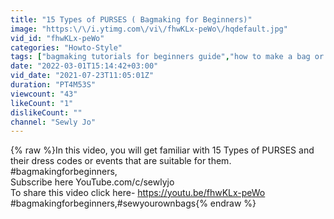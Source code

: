 ```yaml
---
title: "15 Types of PURSES ( Bagmaking for Beginners)"
image: "https:\/\/i.ytimg.com\/vi\/fhwKLx-peWo\/hqdefault.jpg"
vid_id: "fhwKLx-peWo"
categories: "Howto-Style"
tags: ["bagmaking tutorials for beginners guide","how to make a bag or purse","types of bags and purses"]
date: "2022-03-01T15:14:42+03:00"
vid_date: "2021-07-23T11:05:01Z"
duration: "PT4M53S"
viewcount: "43"
likeCount: "1"
dislikeCount: ""
channel: "Sewly Jo"
---
```

{% raw %}In this video, you will get familiar with 15 Types of PURSES and their dress codes or events that are suitable for them. #bagmakingforbeginners,<br />Subscribe here YouTube.com/c/sewlyjo<br />To share this video click here- <a rel="nofollow" target="blank" href="https://youtu.be/fhwKLx-peWo">https://youtu.be/fhwKLx-peWo</a><br />#bagmakingforbeginners,#sewyourownbags{% endraw %}
